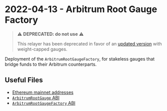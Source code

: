 # 2022-04-13 - Arbitrum Root Gauge Factory

> ⚠️ **DEPRECATED: do not use** ⚠️
>
> This relayer has been deprecated in favor of an [updated version](../../20220823-arbitrum-root-gauge-factory-v2) with weight-capped gauges.

Deployment of the `ArbitrumRootGaugeFactory`, for stakeless gauges that bridge funds to their Arbitrum counterparts.

## Useful Files

- [Ethereum mainnet addresses](./output/mainnet.json)
- [`ArbitrumRootGauge` ABI](./abi/ArbitrumRootGauge.json)
- [`ArbitrumRootGaugeFactory` ABI](./abi/ArbitrumRootGaugeFactory.json)

